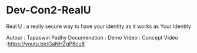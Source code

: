 # Dev-Con2-RealU
Real U : a really secure way to have your identity as it works as Your Identity 


Autour : Tapaswin Padhy
Documenation : 
Demo Video : 
Concept Video :https://youtu.be/GaNHZgP8cu8
